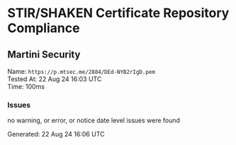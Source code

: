 # STIR/SHAKEN Certificate Repository Compliance

## Martini Security

Name: `https://p.mtsec.me/2884/DEd-NYB2rIgD.pem`\
Tested At: 22 Aug 24 16:03 UTC\
Time: 100ms

### Issues

no warning, or error, or notice date level issues were found

Generated: 22 Aug 24 16:06 UTC